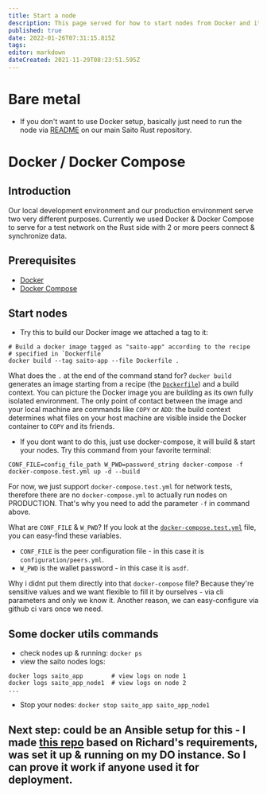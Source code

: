 ```yaml
---
title: Start a node
description: This page served for how to start nodes from Docker and it also includes some explanation for Dockerfile.
published: true
date: 2022-01-26T07:31:15.815Z
tags: 
editor: markdown
dateCreated: 2021-11-29T08:23:51.595Z
---
```


# Bare metal
- If you don't want to use Docker setup, basically just need to run the node via [README](https://github.com/SaitoTech/saito-rust#run-the-node) on our main Saito Rust repository.

# Docker / Docker Compose

## Introduction
Our local development environment and our production environment serve two very different purposes. Currently we used Docker & Docker Compose to serve for a test network on the Rust side with 2 or more peers connect & synchronize data. 

## Prerequisites
- [Docker](https://docs.docker.com/engine/install/) 
- [Docker Compose](https://docs.docker.com/compose/install/)

## Start nodes
- Try this to build our Docker image we attached a tag to it: 
```
# Build a docker image tagged as "saito-app" according to the recipe
# specified in `Dockerfile`
docker build --tag saito-app --file Dockerfile .
```
What does the `.` at the end of the command stand for?
`docker build` generates an image starting from a recipe (the [`Dockerfile`](https://github.com/SaitoTech/saito-rust/blob/main/Dockerfile)) and a build context. You can picture the Docker image you are building as its own fully isolated environment. 
The only point of contact between the image and your local machine are commands like `COPY` or `ADD`: the build context determines what files on your host machine are visible inside the Docker container to `COPY` and its friends.

- If you dont want to do this, just use docker-compose, it will build & start your nodes. Try this command from your favorite terminal:
```
CONF_FILE=config_file_path W_PWD=password_string docker-compose -f docker-compose.test.yml up -d --build
```
For now, we just support `docker-compose.test.yml` for network tests, therefore there are no `docker-compose.yml` to actually run nodes on PRODUCTION. That's why you need to add the parameter `-f` in command above.

What are `CONF_FILE` & `W_PWD`? If you look at the [`docker-compose.test.yml`](https://github.com/SaitoTech/saito-rust/blob/main/docker-compose.test.yml) file, you can easy-find these variables. 
- `CONF_FILE` is the peer configuration file - in this case it is `configuration/peers.yml`.
- `W_PWD` is the wallet password - in this case it is `asdf`.

Why i didnt put them directly into that `docker-compose` file? Because they're sensitive values and we want flexible to fill it by ourselves - via cli parameters and only we know it. Another reason, we can easy-configure via github ci vars once we need.

## Some docker utils commands
- check nodes up & running: `docker ps`
- view the saito nodes logs: 
```
docker logs saito_app        # view logs on node 1
docker logs saito_app_node1  # view logs on node 2
...
```
- Stop your nodes: `docker stop saito_app saito_app_node1`

## Next step: could be an Ansible setup for this - I made [this repo](https://github.com/SaitoTech/saito-rust-deployment) based on Richard's requirements, was set it up & running on my DO instance. So I can prove it work if anyone used it for deployment.